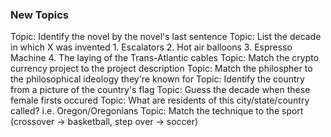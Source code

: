 ### New Topics ###
Topic: Identify the novel by the novel's last sentence
Topic: List the decade in which X was invented
    1. Escalators
    2. Hot air balloons
    3. Espresso Machine
    4. The laying of the Trans-Atlantic cables
Topic: Match the crypto currency project to the project description
Topic: Match the philospher to the philosophical ideology they're known for
Topic: Identify the country from a picture of the country's flag
Topic: Guess the decade when these female firsts occured
Topic: What are residents of this city/state/country called? i.e. Oregon/Oregonians
Topic: Match the technique to the sport (crossover -> basketball, step over -> soccer)
